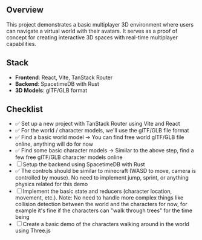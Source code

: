 ## Overview

This project demonstrates a basic multiplayer 3D environment where users can navigate a virtual world with their avatars. It serves as a proof of concept for creating interactive 3D spaces with real-time multiplayer capabilities.

## Stack

- **Frontend**: React, Vite, TanStack Router
- **Backend**: SpacetimeDB with Rust
- **3D Models**: glTF/GLB format

## Checklist

- ✅ Set up a new project with TanStack Router using Vite and React
- ✅ For the world / character models, we'll use the glTF/GLB file format
- ✅ Find a basic world model → You can find free world glTF/GLB file online, anything will do for now
- ✅ Find some basic character models → Similar to the above step, find a few free glTF/GLB character models online
- ☐ Setup the backend using SpacetimeDB with Rust
- ✅ The controls should be similar to minecraft (WASD to move, camera is controlled by mouse). No need to implement jump, sprint, or anything physics related for this demo
- ☐ Implement the basic state and reducers (character location, movement, etc.). Note: No need to handle more complex things like collision detection between the world and the characters for now, for example it's fine if the characters can "walk through trees" for the time being
- ☐ Create a basic demo of the characters walking around in the world using Three.js



